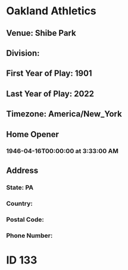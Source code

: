 # Oakland Athletics
## Venue: Shibe Park
## Division: 
## First Year of Play: 1901
## Last Year of Play: 2022
## Timezone: America/New_York
## Home Opener
### 1946-04-16T00:00:00 at 3:33:00 AM
## Address
### 
### State: PA
### Country: 
### Postal Code: 
### Phone Number: 
# ID 133